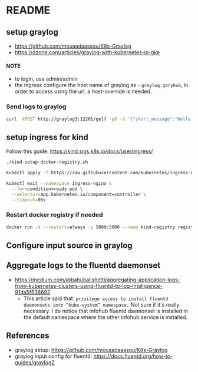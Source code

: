 # README

## setup graylog

- https://github.com/mouaadaassou/K8s-Graylog
- https://dzone.com/articles/graylog-with-kubernetes-in-gke

#### NOTE

- to login, use admin/admin
- the ingress configure the host name of graylog as - `graylog.garyhub`, in order to access using the url, a host-override is needed.


### Send logs to graylog

```bash
curl -XPOST http://graylog3:12201/gelf -p0 -d '{"short_message":"Hello there", "host":"alpine-k8s.org", "facility":"test", "_foo":"bar"}'
```


## setup ingress for kind

Follow this guide: https://kind.sigs.k8s.io/docs/user/ingress/

```bash
./kind-setup-docker-registry.sh

kubectl apply -f https://raw.githubusercontent.com/kubernetes/ingress-nginx/master/deploy/static/provider/kind/deploy.yaml

kubectl wait --namespace ingress-nginx \
  --for=condition=ready pod \
  --selector=app.kubernetes.io/component=controller \
  --timeout=90s

```

### Restart docker registry if needed

```bash
docker run -d --restart=always -p 5000:5000 --name kind-registry registry:2
```

## Configure input source in graylog



## Aggregate logs to the fluentd daemonset

- https://medium.com/@bahubalishetti/aggregating-application-logs-from-kubernetes-clusters-using-fluentd-to-log-intelligence-91da5f536692
  - This article said that: `privilege access to install fluentd daemonsets into “kube-system” namespace.` Not sure if it's really necessary. I do notice that infohub fluentd daemonset is installed in the default namespace where the other infohub service is installed.

## References

- graylog setup: https://github.com/mouaadaassou/K8s-Graylog
- graylog input config for fluentd: https://docs.fluentd.org/how-to-guides/graylog2
